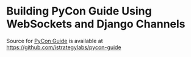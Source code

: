 # Building PyCon Guide Using WebSockets and Django Channels

Source for [PyCon Guide](https://pycon.guide) is available at https://github.com/istrategylabs/pycon-guide
